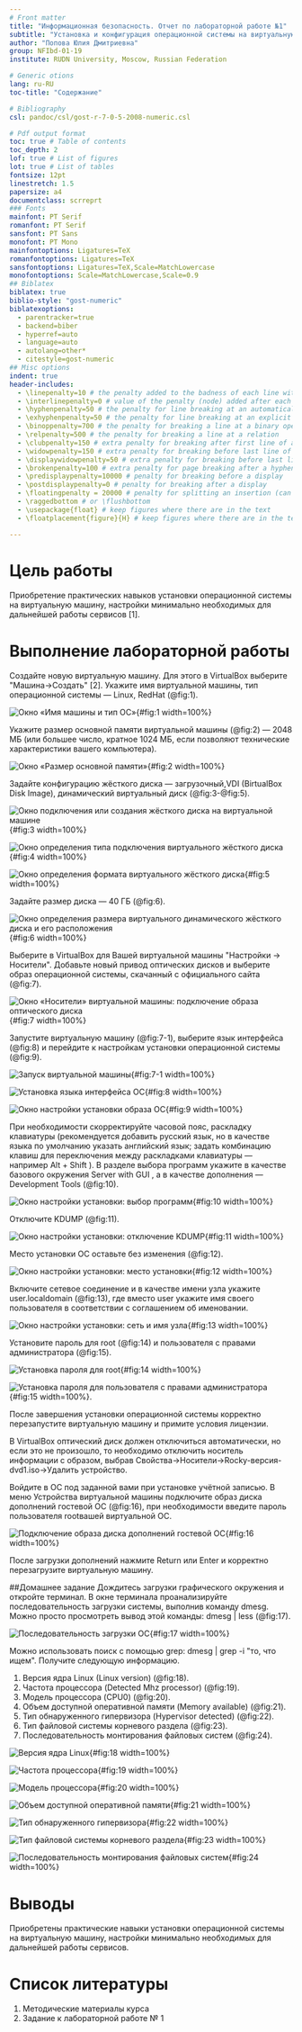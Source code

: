 ```yaml
---
# Front matter
title: "Информационная безопасность. Отчет по лабораторной работе №1"
subtitle: "Установка и конфигурация операционной системы на виртуальную машину"
author: "Попова Юлия Дмитриевна"
group: NFIbd-01-19
institute: RUDN University, Moscow, Russian Federation

# Generic otions
lang: ru-RU
toc-title: "Содержание"

# Bibliography
csl: pandoc/csl/gost-r-7-0-5-2008-numeric.csl

# Pdf output format
toc: true # Table of contents
toc_depth: 2
lof: true # List of figures
lot: true # List of tables
fontsize: 12pt
linestretch: 1.5
papersize: a4
documentclass: scrreprt
### Fonts
mainfont: PT Serif
romanfont: PT Serif
sansfont: PT Sans
monofont: PT Mono
mainfontoptions: Ligatures=TeX
romanfontoptions: Ligatures=TeX
sansfontoptions: Ligatures=TeX,Scale=MatchLowercase
monofontoptions: Scale=MatchLowercase,Scale=0.9
## Biblatex
biblatex: true
biblio-style: "gost-numeric"
biblatexoptions:
  - parentracker=true
  - backend=biber
  - hyperref=auto
  - language=auto
  - autolang=other*
  - citestyle=gost-numeric
## Misc options
indent: true
header-includes:
  - \linepenalty=10 # the penalty added to the badness of each line within a paragraph (no associated penalty node) Increasing the value makes tex try to have fewer lines in the paragraph.
  - \interlinepenalty=0 # value of the penalty (node) added after each line of a paragraph.
  - \hyphenpenalty=50 # the penalty for line breaking at an automatically inserted hyphen
  - \exhyphenpenalty=50 # the penalty for line breaking at an explicit hyphen
  - \binoppenalty=700 # the penalty for breaking a line at a binary operator
  - \relpenalty=500 # the penalty for breaking a line at a relation
  - \clubpenalty=150 # extra penalty for breaking after first line of a paragraph
  - \widowpenalty=150 # extra penalty for breaking before last line of a paragraph
  - \displaywidowpenalty=50 # extra penalty for breaking before last line before a display math
  - \brokenpenalty=100 # extra penalty for page breaking after a hyphenated line
  - \predisplaypenalty=10000 # penalty for breaking before a display
  - \postdisplaypenalty=0 # penalty for breaking after a display
  - \floatingpenalty = 20000 # penalty for splitting an insertion (can only be split footnote in standard LaTeX)
  - \raggedbottom # or \flushbottom
  - \usepackage{float} # keep figures where there are in the text
  - \floatplacement{figure}{H} # keep figures where there are in the text

---
```


# Цель работы
Приобретение практических навыков установки операционной системы на виртуальную машину, настройки минимально необходимых для дальнейшей работы сервисов [1]. 

# Выполнение лабораторной работы
Создайте новую виртуальную машину. Для этого в VirtualBox выберите
"Машина->Создать" [2].
Укажите имя виртуальной машины, тип операционной системы — Linux, RedHat (@fig:1).

![Окно «Имя машины и тип ОС»](images/1.jpg){#fig:1 width=100%}

Укажите размер основной памяти виртуальной машины (@fig:2) — 2048
МБ (или большее число, кратное 1024 МБ, если позволяют технические характеристики вашего компьютера).

![Окно «Размер основной памяти»](images/2.jpg){#fig:2 width=100%}

Задайте конфигурацию жёсткого диска — загрузочный,VDI (BirtualBox Disk
Image), динамический виртуальный диск (@fig:3-@fig:5).

![Окно подключения или создания жёсткого диска на виртуальной машине](images/3.jpg){#fig:3 width=100%}

![Окно определения типа подключения виртуального жёсткого диска](images/4.jpg){#fig:4 width=100%}

![Окно определения формата виртуального жёсткого диска](images/5.jpg){#fig:5 width=100%}

Задайте размер диска — 40 ГБ (@fig:6).

![Окно определения размера виртуального динамического жёсткого диска и его расположения](images/6.jpg){#fig:6 width=100%}

Выберите в VirtualBox для Вашей виртуальной машины "Настройки -> Носители". Добавьте новый привод оптических дисков и выберите образ операционной системы, скачанный с официального сайта (@fig:7).

![Окно «Носители» виртуальной машины: подключение образа оптического диска](images/7.jpg){#fig:7 width=100%}

Запустите виртуальную машину (@fig:7-1), выберите язык интерфейса (@fig:8) и перейдите к настройкам установки операционной системы (@fig:9).

![Запуск виртуальной машины](images/8.jpg){#fig:7-1 width=100%}

![ Установка языка интерфейса ОС](images/8.1.jpg){#fig:8 width=100%}

![Окно настройки установки образа ОС](images/9.jpg){#fig:9 width=100%}

При необходимости скорректируйте часовой пояс, раскладку клавиатуры
(рекомендуется добавить русский язык, но в качестве языка по умолчанию
указать английский язык; задать комбинацию клавиш для переключения
между раскладками клавиатуры — например Alt + Shift ).
В разделе выбора программ укажите в качестве базового окружения
Server with GUI , а в качестве дополнения — Development Tools (@fig:10).

![Окно настройки установки: выбор программ](images/10.jpg){#fig:10 width=100%}

Отключите KDUMP (@fig:11).

![Окно настройки установки: отключение KDUMP](images/11.jpg){#fig:11 width=100%}

Место установки ОС оставьте без изменения (@fig:12).

![Окно настройки установки: место установки](images/12.jpg){#fig:12 width=100%}

Включите сетевое соединение и в качестве имени узла укажите
user.localdomain (@fig:13), где вместо user укажите имя своего пользователя в соответствии с соглашением об именовании.

![Окно настройки установки: сеть и имя узла](images/13.jpg){#fig:13 width=100%}

Установите пароль для root (@fig:14) и пользователя с правами администратора
(@fig:15).

![Установка пароля для root](images/14.jpg){#fig:14 width=100%}

![Установка пароля для пользователя с правами администратора](images/15.jpg){#fig:15 width=100%}.

После завершения установки операционной системы корректно перезапустите виртуальную машину и примите условия лицензии.

В VirtualBox оптический диск должен отключиться автоматически, но если
это не произошло, то необходимо отключить носитель информации с образом, выбрав Свойства->Носители->Rocky-версия-dvd1.iso->Удалить устройство.

Войдите в ОС под заданной вами при установке учётной записью. В меню
Устройства виртуальной машины подключите образ диска дополнений гостевой ОС (@fig:16), при необходимости введите пароль пользователя rootвашей виртуальной ОС.

![Подключение образа диска дополнений гостевой ОС](images/16.jpg){#fig:16 width=100%}

После загрузки дополнений нажмите Return или Enter и корректно перезагрузите виртуальную машину.

##Домашнее задание
Дождитесь загрузки графического окружения и откройте терминал. В окне
терминала проанализируйте последовательность загрузки системы, выполнив команду dmesg. Можно просто просмотреть вывод этой команды: dmesg | less (@fig:17).

![Последовательность загрузки ОС](images/17.jpg){#fig:17 width=100%}

Можно использовать поиск с помощью grep: dmesg | grep -i "то, что ищем".
Получите следующую информацию.
1. Версия ядра Linux (Linux version) (@fig:18).
2. Частота процессора (Detected Mhz processor) (@fig:19).
3. Модель процессора (CPU0) (@fig:20).
4. Объем доступной оперативной памяти (Memory available) (@fig:21).
5. Тип обнаруженного гипервизора (Hypervisor detected) (@fig:22).
6. Тип файловой системы корневого раздела (@fig:23).
7. Последовательность монтирования файловых систем (@fig:24).

![Версия ядра Linux](images/18.jpg){#fig:18 width=100%}

![Частота процессора](images/19.jpg){#fig:19 width=100%}

![Модель процессора](images/20.jpg){#fig:20 width=100%}

![Объем доступной оперативной памяти](images/21.jpg){#fig:21 width=100%}

![Тип обнаруженного гипервизора](images/22.jpg){#fig:22 width=100%}

![Тип файловой системы корневого раздела](images/23.jpg){#fig:23 width=100%}

![Последовательность монтирования файловых систем](images/24.jpg){#fig:24 width=100%}

# Выводы
Приобретены практические навыки установки операционной системы на виртуальную машину, настройки минимально необходимых для дальнейшей работы сервисов. 

# Список литературы
1. Методические материалы курса
2. Задание к лабораторной работе № 1